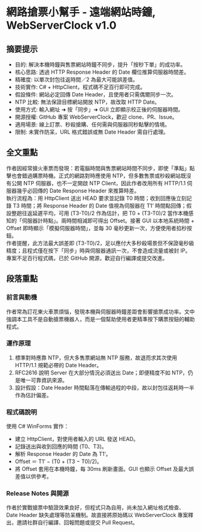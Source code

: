 # 網路搶票小幫手 - 遠端網站時鐘, WebServerClock v1.0

## 摘要提示
- 目的: 解決本機時鐘與售票網站時鐘不同步，提升「按秒下單」的成功率。  
- 核心思路: 透過 HTTP Response Header 的 Date 欄位推算伺服器時間差。  
- 精確度: 以單次封包往返時間／2 為最大可能誤差值。  
- 技術實作: C# + HttpClient，程式碼不足百行即可完成。  
- 假設條件: 網站必定回傳 Date Header，且使用者只需偶爾同步一次。  
- NTP 比較: 無法保證目標網站開放 NTP，故改取 HTTP Date。  
- 使用方式: 輸入網址 ➜ 按「同步」➜ GUI 立即顯示校正後的伺服器時間。  
- 開源授權: GitHub 專案 WebServerClock，歡迎 clone、PR、Issue。  
- 適用場景: 線上訂票、秒殺搶購、任何需與伺服器同秒點擊的情境。  
- 限制: 未實作防呆，URL 格式錯誤或無 Date Header 需自行處理。  

## 全文重點
作者因經常搶火車票而發現：若電腦時間與售票網站時間不同步，即使「準點」點擊也會錯過購票時機。正式的網路對時應使用 NTP，但多數售票或秒殺網站既沒有公開 NTP 伺服器，也不一定開啟 NTP Client，因此作者改用所有 HTTP/1.1 伺服器幾乎必回傳的 Date Response Header 來推算時差。  
執行流程為：用 HttpClient 送出 HEAD 要求並記錄 T0 時間；收到回應後立刻記錄 T3 時間；將 Response Header 的 Date 值視為伺服器在 T1’ 時間點回傳；假設整趟往返延遲平均，可用 (T3-T0)/2 作為估計，把 T0 + (T3-T0)/2 當作本機感知的「伺服器計時點」。兩時間相減即可得出 Offset。接著 GUI 以本地系統時間 + Offset 即時顯示「模擬伺服器時間」，並每 30 毫秒更新一次，方便使用者掐秒按鈕。  
作者提醒，此方法最大誤差即 (T3-T0)/2，足以應付大多秒殺場景但不保證毫秒級精度；且程式僅在按下「同步」時與伺服器通訊一次，不會造成流量或被封 IP。專案不足百行程式碼，已於 GitHub 開源，歡迎自行編譯或提交改進。  

## 段落重點
### 前言與動機
作者常為訂花東火車票煩惱，發現本機與伺服器時鐘差距會影響搶票成功率。文中強調本工具不是自動搶票機器人，而是一個幫助使用者更精準按下購票按鈕的輔助程式。  

### 運作原理
1. 標準對時應靠 NTP，但大多售票網站無 NTP 服務，故退而求其次使用 HTTP/1.1 規範必帶的 Date Header。  
2. RFC2616 說明 Server 在大部分情況必須送出 Date；即便精度不如 NTP，仍是唯一可靠資訊來源。  
3. 設計假設：Date Header 時間點落在傳輸過程的中段，故以封包往返耗時一半作為估計偏差。  

### 程式碼說明
使用 C# WinForms 實作：  
- 建立 HttpClient，對使用者輸入的 URL 發送 HEAD。  
- 記錄送出與收到回應的時間 (T0、T3)。  
- 解析 Response Header 的 Date 為 T1’。  
- Offset ＝ T1’ − (T0 + (T3 − T0)/2)。  
- 將 Offset 套用在本機時鐘，每 30ms 刷新畫面。GUI 也顯示 Offset 及最大誤差值以供參考。  

### Release Notes 與開源
作者於實戰搶票中驗證效果良好，但程式只為自用，尚未加入網址格式檢查、Date Header 缺失處理等防呆機制。故直接將原始碼以 WebServerClock 專案釋出，邀請社群自行編譯、回報問題或提交 Pull Request。  

